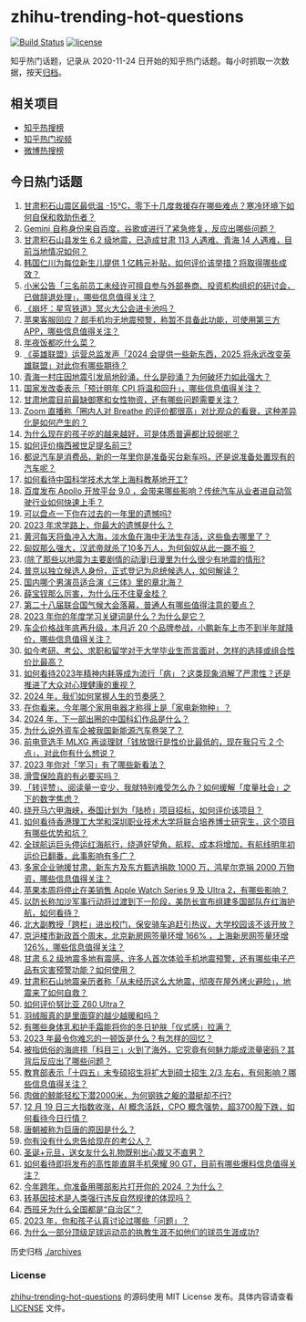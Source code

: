 # zhihu-trending-hot-questions

[![Build Status](https://github.com/justjavac/zhihu-trending-hot-questions/workflows/ci/badge.svg?branch=master)](https://github.com/justjavac/zhihu-trending-hot-questions/actions)
[![license](https://img.shields.io/github/license/justjavac/zhihu-trending-hot-questions)](https://github.com/justjavac/zhihu-trending-hot-questions/blob/master/LICENSE)

知乎热门话题，记录从 2020-11-24
日开始的知乎热门话题。每小时抓取一次数据，按天[归档](./archives)。

## 相关项目

- [知乎热搜榜](https://github.com/justjavac/zhihu-trending-top-search)
- [知乎热门视频](https://github.com/justjavac/zhihu-trending-hot-video)
- [微博热搜榜](https://github.com/justjavac/weibo-trending-hot-search)

## 今日热门话题

<!-- BEGIN -->
<!-- 最后更新时间 Wed Dec 20 2023 06:01:27 GMT+0800 (China Standard Time) -->

1. [甘肃积石山震区最低温 -15℃，零下十几度救援存在哪些难点？寒冷环境下如何自保和救助伤者？](https://www.zhihu.com/question/635555303)
1. [Gemini 自称身份来自百度，谷歌或进行了紧急修复，反应出哪些问题？](https://www.zhihu.com/question/635504283)
1. [甘肃积石山县发生 6.2 级地震，已造成甘肃 113 人遇难、青海 14 人遇难，目前当地情况如何？](https://www.zhihu.com/question/635520307)
1. [韩国仁川为每位新生儿提供 1 亿韩元补贴，如何评价该举措？将取得哪些成效？](https://www.zhihu.com/question/635604549)
1. [小米公告「三名前员工未经许可擅自参与外部券商、投资机构组织的研讨会，已做辞退处理」，哪些信息值得关注？](https://www.zhihu.com/question/635649036)
1. [《崩坏：星穹铁道》冥火大公会进卡池吗？](https://www.zhihu.com/question/635068646)
1. [苹果客服回应 7 部手机均无地震预警，称暂不具备此功能，可使用第三方 APP，哪些信息值得关注？](https://www.zhihu.com/question/635611777)
1. [年夜饭都吃什么菜？](https://www.zhihu.com/question/634440263)
1. [《英雄联盟》运营总监发声「2024 会提供一些新东西，2025 将永远改变英雄联盟」对此你有哪些期待？](https://www.zhihu.com/question/635379829)
1. [青海一村庄因地震引发局地砂涌，什么是砂涌？为何破坏力如此强大？](https://www.zhihu.com/question/635645392)
1. [国家发改委表示「预计明年 CPI 将温和回升」，哪些信息值得关注？](https://www.zhihu.com/question/635600720)
1. [甘肃地震目前最缺御寒和女性物资，还有哪些问题需要关注？](https://www.zhihu.com/question/635612490)
1. [Zoom 直播称「圈内人对 Breathe 的评价都很高」对比观众的看衰，这种差异化是如何产生的？](https://www.zhihu.com/question/635565503)
1. [为什么现在的孩子吃的越来越好，可是体质普遍都比较弱呢？](https://www.zhihu.com/question/635543882)
1. [如何评价梅西被世足提名前三?](https://www.zhihu.com/question/635325516)
1. [都说汽车是消费品，新的一年里你是准备买台新车吗，还是说准备处置现有的汽车呢？](https://www.zhihu.com/question/635582021)
1. [如何看待中国科学技术大学上海科教基地开工?](https://www.zhihu.com/question/635305377)
1. [百度发布 Apollo 开放平台 9.0 ，会带来哪些影响？传统汽车从业者进自动驾驶行业如何快速上手？](https://www.zhihu.com/question/635611205)
1. [可以盘点一下你在过去的一年里的遗憾吗?](https://www.zhihu.com/question/635647068)
1. [2023 年求学路上，你最大的遗憾是什么？](https://www.zhihu.com/question/634884103)
1. [黄河每天将鱼冲入大海，淡水鱼在海中无法生存活，这些鱼去哪里了？](https://www.zhihu.com/question/626045818)
1. [匈奴那么强大，汉武帝就杀了10多万人，为何匈奴从此一蹶不振？](https://www.zhihu.com/question/631442716)
1. [(除了那些以地震为主要剧情的动漫)日漫里为什么很少有地震的情形?](https://www.zhihu.com/question/635256087)
1. [普京以独立候选人身份，正式登记为总统候选人，如何解读？](https://www.zhihu.com/question/635558944)
1. [国内哪个男演员适合演《三体》里的章北海？](https://www.zhihu.com/question/540660135)
1. [薛宝钗那么厉害，为什么压不住夏金桂？](https://www.zhihu.com/question/594594093)
1. [第二十八届联合国气候大会落幕，普通人有哪些值得注意的要点？](https://www.zhihu.com/question/635385676)
1. [2023 年你的年度学习关键词是什么？为什么是它？](https://www.zhihu.com/question/634883998)
1. [车企价格战年底再升级，本月近 20 个品牌参战，小鹏新车上市不到半年就降价，哪些信息值得关注？](https://www.zhihu.com/question/635546266)
1. [如今考研、考公、求职和留学对于大学毕业生而言面对，怎样的选择或组合性价比最高？](https://www.zhihu.com/question/631527097)
1. [如何看待2023年精神内耗等成为流行「病」？这类现象消解了严肃性？还是推进了大众对心理健康的重视？](https://www.zhihu.com/question/633252434)
1. [2024 年，我们如何掌握人生的节奏感？](https://www.zhihu.com/question/635208134)
1. [在你看来，今年哪个家用电器才称得上是「家电新物种」？](https://www.zhihu.com/question/633573198)
1. [2024 年，下一部出圈的中国科幻作品是什么？](https://www.zhihu.com/question/635396577)
1. [为什么说外资车企被我国新能源汽车卷哭了？](https://www.zhihu.com/question/633097539)
1. [前电竞选手 MLXG 再谈理财「钱放银行是性价比最低的，现在我只亏 2 个点」，对此你有什么想说？](https://www.zhihu.com/question/635375041)
1. [2023 年你对「学习」有了哪些新看法？](https://www.zhihu.com/question/634884127)
1. [滑雪保险真的有必要买吗？](https://www.zhihu.com/question/633706304)
1. [「转评赞」、阅读量一变少，我就特别难受怎么办？如何缓解「度量社会」之下的数字焦虑？](https://www.zhihu.com/question/635457378)
1. [绕开马六甲海峡，泰国计划为「陆桥」项目招标，如何评价该项目？](https://www.zhihu.com/question/635569337)
1. [如何看待香港理工大学和深圳职业技术大学将联合培养博士研究生，这个项目有哪些优势和坑？](https://www.zhihu.com/question/635257082)
1. [全球航运巨头停运红海航行，绕道好望角，航程、成本将增加，有航线明年初运价已翻番，此事影响有多广？](https://www.zhihu.com/question/635546270)
1. [多家企业驰援甘肃，新东方及东方甄选捐款 1000 万，鸿星尔克捐 2000 万物资，哪些信息值得关注？](https://www.zhihu.com/question/635598498)
1. [苹果本周将停止在美销售 Apple Watch Series 9 及 Ultra 2，有哪些影响？](https://www.zhihu.com/question/635508925)
1. [以防长称加沙军事行动将过渡到下一阶段，美防长宣布组建多国部队在红海护航，如何看待？](https://www.zhihu.com/question/635588198)
1. [北大副教授「跨栏」进出校门，保安骑车追赶引热议，大学校园该不该开放？](https://www.zhihu.com/question/634994921)
1. [京沪楼市新政首个周末，北京新房网签量环增 166% ，上海新房网签量环增 126%，哪些信息值得关注？](https://www.zhihu.com/question/635546261)
1. [甘肃 6.2 级地震多地有震感，许多人首次体验手机地震预警，还有哪些电子产品有灾害预警功能？如何使用？](https://www.zhihu.com/question/635542916)
1. [甘肃积石山地震亲历者称「从未经历这么大地震，彻夜在屋外烤火避险」，地震来了如何自救？](https://www.zhihu.com/question/635543173)
1. [如何评价努比亚 Z60 Ultra？](https://www.zhihu.com/question/631324816)
1. [羽绒服真的是里面穿的越少越暖和吗？](https://www.zhihu.com/question/633520471)
1. [有哪些身体乳和护手霜能将你的冬日护肤「仪式感」拉满？](https://www.zhihu.com/question/634479908)
1. [2023 年最令你难忘的一顿饭是什么？有怎样的回忆？](https://www.zhihu.com/question/632156237)
1. [被指低俗的海底捞「科目三」火到了海外，它究竟有何魅力能成流量密码？其背后反应出了哪些问题？](https://www.zhihu.com/question/632456920)
1. [教育部表示「十四五」末专硕招生将扩大到硕士招生 2/3 左右，有何影响？哪些信息值得关注？](https://www.zhihu.com/question/635569631)
1. [肉做的鲸能轻松下潜2000米，为何钢铁之躯的潜艇却不行?](https://www.zhihu.com/question/486168912)
1. [12 月 19 日三大指数收涨，AI 概念活跃，CPO 概念强势，超3700股下跌，如何看待今日行情？](https://www.zhihu.com/question/635549181)
1. [唐朝被称为巨唐的原因是什么？](https://www.zhihu.com/question/635245741)
1. [你有没有什么忠告给现在的考公人？](https://www.zhihu.com/question/542681824)
1. [圣诞+元旦，送女友什么礼物既别出心裁又不直男？](https://www.zhihu.com/question/635432138)
1. [如何看待即将发布的高性能直屏手机荣耀 90 GT，目前有哪些爆料信息值得关注？](https://www.zhihu.com/question/635569424)
1. [今年跨年，你准备用哪部影片打开你的 2024 ？为什么？](https://www.zhihu.com/question/634394545)
1. [转基因技术是人类强行违反自然规律的体现吗？](https://www.zhihu.com/question/599500502)
1. [西班牙为什么全国都是“自治区”？](https://www.zhihu.com/question/602291748)
1. [2023 年，你和孩子认真讨论过哪些「问题」？](https://www.zhihu.com/question/633793319)
1. [为什么一部分顶级足球运动员的执教生涯不如他们的球员生涯成功?](https://www.zhihu.com/question/635285044)

<!-- END -->

历史归档 [./archives](./archives)

### License

[zhihu-trending-hot-questions](https://github.com/justjavac/zhihu-trending-hot-questions)
的源码使用 MIT License 发布。具体内容请查看 [LICENSE](./LICENSE) 文件。
